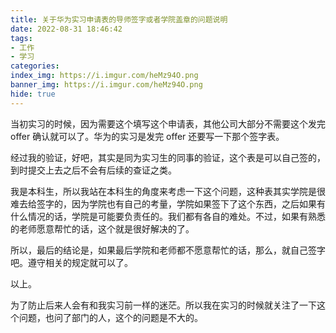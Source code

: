```yaml
---
title: 关于华为实习申请表的导师签字或者学院盖章的问题说明
date: 2022-08-31 18:46:42
tags:
- 工作
- 学习
categories:
index_img: https://i.imgur.com/heMz94O.png
banner_img: https://i.imgur.com/heMz94O.png
hide: true
---
```


当初实习的时候，因为需要这个填写这个申请表，其他公司大部分不需要这个发完 offer 确认就可以了。华为的实习是发完 offer 还要写一下那个签字表。

经过我的验证，好吧，其实是同为实习生的同事的验证，这个表是可以自己签的，到时提交上去之后不会有后续的查证之类。

我是本科生，所以我站在本科生的角度来考虑一下这个问题，这种表其实学院是很难去给签字的，因为学院也有自己的考量，学院如果签下了这个东西，之后如果有什么情况的话，学院是可能要负责任的。我们都有各自的难处。不过，如果有熟悉的老师愿意帮忙的话，这个就是很好解决的了。

所以，最后的结论是，如果最后学院和老师都不愿意帮忙的话，那么，就自己签字吧。遵守相关的规定就可以了。

以上。

为了防止后来人会有和我实习前一样的迷茫。所以我在实习的时候就关注了一下这个问题，也问了部门的人，这个的问题是不大的。

